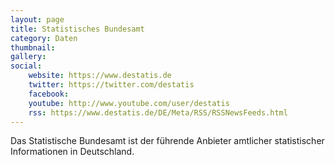 ```yaml
---
layout: page
title: Statistisches Bundesamt
category: Daten
thumbnail:
gallery:
social:
    website: https://www.destatis.de
    twitter: https://twitter.com/destatis
    facebook: 
    youtube: http://www.youtube.com/user/destatis
    rss: https://www.destatis.de/DE/Meta/RSS/RSSNewsFeeds.html
---
```

Das Statistische Bundesamt ist der führende Anbieter amtlicher statistischer Informationen in Deutschland.